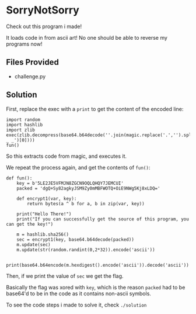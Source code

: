 # SorryNotSorry

Check out this program i made!

It loads code in from ascii art! No one should be able to reverse my programs now!

## Files Provided

* challenge.py

## Solution

First, replace the exec with a `print` to get the content of the encoded line:

```python3
import random
import hashlib
import zlib
exec(zlib.decompress(base64.b64decode(''.join(magic.replace('.','').split('\n')).split('_ _ _')[0])))
fun()
```

So this extracts code from magic, and executes it.

We repeat the process again, and get the contents of `fun()`:

```python3
def fun():
    key = b'5LE2JE5VFMJN8ZGCN9OQLQHQY7JEMCUI'
    packed = 'dgQ+Sy82agkyJSM9Zy0mMBFWOTQ+OiE9NWg5Kj8xLDQ='

    def encrypt1(var, key):
        return bytes(a ^ b for a, b in zip(var, key))

    print("Hello There!")
    print("If you can successfully get the source of this program, you can get the key!")

    m = hashlib.sha256()
    sec = encrypt1(key, base64.b64decode(packed))
    m.update(sec)
    m.update(str(random.randint(0,2*32)).encode('ascii'))

    print(base64.b64encode(m.hexdigest().encode('ascii')).decode('ascii'))
```


Then, if we print the value of `sec` we get the flag.

Basically the flag was xored with `key`, which is the reason `packed` had to be base64'd
to be in the code as it contains non-ascii symbols.

To see the code steps i made to solve it, check `./solution`
